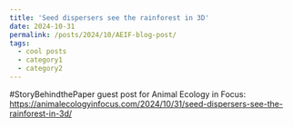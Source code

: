 ```yaml
---
title: 'Seed dispersers see the rainforest in 3D'
date: 2024-10-31
permalink: /posts/2024/10/AEIF-blog-post/
tags:
  - cool posts
  - category1
  - category2
---
```


#StoryBehindthePaper guest post for Animal Ecology in Focus:
<a href = "https://animalecologyinfocus.com/2024/10/31/seed-dispersers-see-the-rainforest-in-3d/" target="_blank">https://animalecologyinfocus.com/2024/10/31/seed-dispersers-see-the-rainforest-in-3d/</a>
